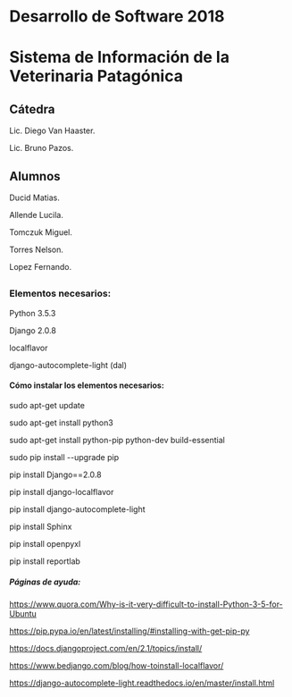 ﻿# Desarrollo de Software 2018

# Sistema de Información de la Veterinaria Patagónica

## Cátedra

  Lic. Diego Van Haaster.
  
  Lic. Bruno Pazos.
  
  
## Alumnos

  Ducid Matias.
  
  Allende Lucila.
  
  Tomczuk Miguel.
  
  Torres Nelson.
  
  Lopez Fernando.
  
##

### Elementos necesarios:
Python 3.5.3

Django 2.0.8

localflavor

django-autocomplete-light (dal)

#### Cómo instalar los elementos necesarios:

sudo apt-get update

sudo apt-get install python3

sudo apt-get install python-pip python-dev build-essential

sudo pip install --upgrade pip

pip install Django==2.0.8

pip install django-localflavor

pip install django-autocomplete-light

pip install Sphinx

pip install openpyxl

pip install reportlab

##### Páginas de ayuda:
https://www.quora.com/Why-is-it-very-difficult-to-install-Python-3-5-for-Ubuntu

https://pip.pypa.io/en/latest/installing/#installing-with-get-pip-py

https://docs.djangoproject.com/en/2.1/topics/install/

https://www.bedjango.com/blog/how-toinstall-localflavor/

https://django-autocomplete-light.readthedocs.io/en/master/install.html


